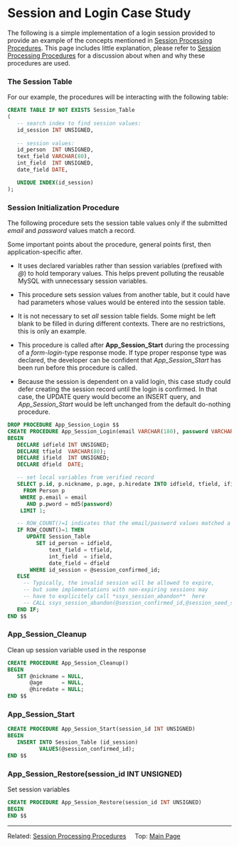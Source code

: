 # Session and Login Case Study

The following is a simple implementation of a login session provided to
provide an example of the concepts mentioned in
[Session Processing Procedures](SchemaFWSessionProcs.md).  This page includes
little explanation, please refer to
[Session Processing Procedures](SchemaFWSessionProcs.md) for a discussion about
when and why these procedures are used.

### The Session Table

For our example, the procedures will be interacting with the following table:

~~~sql
CREATE TABLE IF NOT EXISTS Session_Table
(
   -- search index to find session values:
   id_session INT UNSIGNED,
   
   -- session values:
   id_person  INT UNSIGNED,
   text_field VARCHAR(80),
   int_field  INT UNSIGNED,
   date_field DATE,

   UNIQUE INDEX(id_session)
);
~~~

### Session Initialization Procedure

The following procedure sets the session table values only if the submitted
_email_ and _password_ values match a record.

Some important points about the procedure, general points first, then
application-specific after.

- It uses declared variables rather than session variables (prefixed with _@_) to
  hold temporary values.  This helps prevent polluting the reusable MySQL with
  unnecessary session variables.

- This procedure sets session values from another table, but it could have had
  parameters whose values would be entered into the session table.

- It is not necessary to set _all_ session table fields.  Some might be left blank
  to be filled in during different contexts.  There are no restrictions, this is
  only an example.

- This procedure is called after **App_Session_Start** during the processing of
  a _form-login_-type response mode.  If type proper response type was declared,
  the developer can be confident that *App_Session_Start* has been run before
  this procedure is called.
  
- Because the session is dependent on a valid login, this case study could defer
  creating the session record until the login is confirmed.  In that case, the
  UPDATE query would become an INSERT query, and *App_Session_Start* would be
  left unchanged from the default do-nothing procedure.


~~~sql
DROP PROCEDURE App_Session_Login $$
CREATE PROCEDURE App_Session_Login(email VARCHAR(180), password VARCHAR(24))
BEGIN
   DECLARE idfield INT UNSIGNED;
   DECLARE tfield  VARCHAR(80);
   DECLARE ifield  INT UNSIGNED;
   DECLARE dfield  DATE;

   -- set local variables from verified record
   SELECT p.id, p.nickname, p.age, p.hiredate INTO idfield, tfield, ifield, dfield
     FROM Person p
    WHERE p.email = email
      AND p.pword = md5(password)
    LIMIT 1;

   -- ROW_COUNT()=1 indicates that the email/password values matched a record
   IF ROW_COUNT()=1 THEN
      UPDATE Session_Table
         SET id_person = idfield,
             text_field = tfield,
             int_field  = ifield,
             date_field = dfield
       WHERE id_session = @session_confirmed_id;
   ELSE
     -- Typically, the invalid session will be allowed to expire,
     -- but some implementations with non-expiring sessions may
     -- have to explicitely call *ssys_session_abandon**  here
     -- CALL ssys_session_abandon(@session_confirmed_id,@session_seed_string);
   END IF;
END $$
~~~
                                  
### App_Session_Cleanup

Clean up session variable used in the response

~~~sql
CREATE PROCEDURE App_Session_Cleanup()
BEGIN
   SET @nickname = NULL,
       @age      = NULL,
       @hiredate = NULL;
END $$
~~~

### App_Session_Start

~~~sql
CREATE PROCEDURE App_Session_Start(session_id INT UNSIGNED)
BEGIN
   INSERT INTO Session_Table (id_session)
          VALUES(@session_confirmed_id);
END $$
~~~

### App_Session_Restore(session_id INT UNSIGNED)

Set session variables 

~~~sql
CREATE PROCEDURE App_Session_Restore(session_id INT UNSIGNED)
BEGIN
END $$
~~~


--------------------------------------------------------------------------------

Related: [Session Processing Procedures](SchemaFWSessionProcs.md)
&nbsp;
&nbsp;
Top: [Main Page](UserGuide.md)


